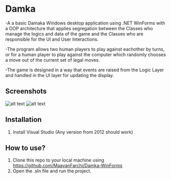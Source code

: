 # Damka
-A a basic Damaka Windows desktop application using .NET WinForms with a OOP architecture that applies segregation between the Classes who manage the logics and data of the game and the Classes who are responsible for the UI and User Interactions. 

-The program allows two human players to play against eachother by turns, or for 
a human player to play against the computer which randomly chooses a move out of 
the current set of legal moves. 

-The game is designed in a way that events are raised from the 
Logic Layer and handled in the UI layer for updating the display. 

## Screenshots
![alt text](https://github.com/MaayanFarchi/Damka/blob/master/GameSettings.png)
![alt text](https://github.com/MaayanFarchi/Damka/blob/master/GameBoard.png)

## Installation
1. Install Visual Studio (Any version from 2012 should work)  

## How to use?
1. Clone this repo to your local machine using https://github.com/MaayanFarchi/Damka-WinForms
2. Open the .sln file and run the project. 



